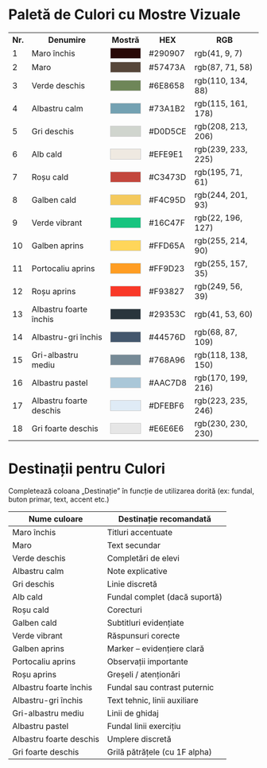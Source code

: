 # Paletă de Culori cu Mostre Vizuale

<table>
<tr><th>Nr.</th><th>Denumire</th><th>Mostră</th><th>HEX</th><th>RGB</th></tr>
<tr><td>1</td><td>Maro închis</td><td><div style='width:60px;height:20px;background-color:#290907;border:1px solid #ccc;'></div></td><td>#290907</td><td>rgb(41, 9, 7)</td></tr>
<tr><td>2</td><td>Maro</td><td><div style='width:60px;height:20px;background-color:#57473A;border:1px solid #ccc;'></div></td><td>#57473A</td><td>rgb(87, 71, 58)</td></tr>
<tr><td>3</td><td>Verde deschis</td><td><div style='width:60px;height:20px;background-color:#6E8658;border:1px solid #ccc;'></div></td><td>#6E8658</td><td>rgb(110, 134, 88)</td></tr>
<tr><td>4</td><td>Albastru calm</td><td><div style='width:60px;height:20px;background-color:#73A1B2;border:1px solid #ccc;'></div></td><td>#73A1B2</td><td>rgb(115, 161, 178)</td></tr>
<tr><td>5</td><td>Gri deschis</td><td><div style='width:60px;height:20px;background-color:#D0D5CE;border:1px solid #ccc;'></div></td><td>#D0D5CE</td><td>rgb(208, 213, 206)</td></tr>
<tr><td>6</td><td>Alb cald</td><td><div style='width:60px;height:20px;background-color:#EFE9E1;border:1px solid #ccc;'></div></td><td>#EFE9E1</td><td>rgb(239, 233, 225)</td></tr>
<tr><td>7</td><td>Roșu cald</td><td><div style='width:60px;height:20px;background-color:#C3473D;border:1px solid #ccc;'></div></td><td>#C3473D</td><td>rgb(195, 71, 61)</td></tr>
<tr><td>8</td><td>Galben cald</td><td><div style='width:60px;height:20px;background-color:#F4C95D;border:1px solid #ccc;'></div></td><td>#F4C95D</td><td>rgb(244, 201, 93)</td></tr>
<tr><td>9</td><td>Verde vibrant</td><td><div style='width:60px;height:20px;background-color:#16C47F;border:1px solid #ccc;'></div></td><td>#16C47F</td><td>rgb(22, 196, 127)</td></tr>
<tr><td>10</td><td>Galben aprins</td><td><div style='width:60px;height:20px;background-color:#FFD65A;border:1px solid #ccc;'></div></td><td>#FFD65A</td><td>rgb(255, 214, 90)</td></tr>
<tr><td>11</td><td>Portocaliu aprins</td><td><div style='width:60px;height:20px;background-color:#FF9D23;border:1px solid #ccc;'></div></td><td>#FF9D23</td><td>rgb(255, 157, 35)</td></tr>
<tr><td>12</td><td>Roșu aprins</td><td><div style='width:60px;height:20px;background-color:#F93827;border:1px solid #ccc;'></div></td><td>#F93827</td><td>rgb(249, 56, 39)</td></tr>
<tr><td>13</td><td>Albastru foarte închis</td><td><div style='width:60px;height:20px;background-color:#29353C;border:1px solid #ccc;'></div></td><td>#29353C</td><td>rgb(41, 53, 60)</td></tr>
<tr><td>14</td><td>Albastru-gri închis</td><td><div style='width:60px;height:20px;background-color:#44576D;border:1px solid #ccc;'></div></td><td>#44576D</td><td>rgb(68, 87, 109)</td></tr>
<tr><td>15</td><td>Gri-albastru mediu</td><td><div style='width:60px;height:20px;background-color:#768A96;border:1px solid #ccc;'></div></td><td>#768A96</td><td>rgb(118, 138, 150)</td></tr>
<tr><td>16</td><td>Albastru pastel</td><td><div style='width:60px;height:20px;background-color:#AAC7D8;border:1px solid #ccc;'></div></td><td>#AAC7D8</td><td>rgb(170, 199, 216)</td></tr>
<tr><td>17</td><td>Albastru foarte deschis</td><td><div style='width:60px;height:20px;background-color:#DFEBF6;border:1px solid #ccc;'></div></td><td>#DFEBF6</td><td>rgb(223, 235, 246)</td></tr>
<tr><td>18</td><td>Gri foarte deschis</td><td><div style='width:60px;height:20px;background-color:#E6E6E6;border:1px solid #ccc;'></div></td><td>#E6E6E6</td><td>rgb(230, 230, 230)</td></tr>
</table>



# Destinații pentru Culori

Completează coloana „Destinație” în funcție de utilizarea dorită (ex: fundal, buton primar, text, accent etc.)

| Nume culoare            | Destinație recomandată        |
| ----------------------- | ----------------------------- |
| Maro închis             | Titluri accentuate            |
| Maro                    | Text secundar                 |
| Verde deschis           | Completări de elevi           |
| Albastru calm           | Note explicative              |
| Gri deschis             | Linie discretă                |
| Alb cald                | Fundal complet (dacă suportă) |
| Roșu cald               | Corecturi                     |
| Galben cald             | Subtitluri evidențiate        |
| Verde vibrant           | Răspunsuri corecte            |
| Galben aprins           | Marker – evidențiere clară    |
| Portocaliu aprins       | Observații importante         |
| Roșu aprins             | Greșeli / atenționări         |
| Albastru foarte închis  | Fundal sau contrast puternic  |
| Albastru-gri închis     | Text tehnic, linii auxiliare  |
| Gri-albastru mediu      | Linii de ghidaj               |
| Albastru pastel         | Fundal linii exercițiu        |
| Albastru foarte deschis | Umplere discretă              |
| Gri foarte deschis      | Grilă pătrățele (cu 1F alpha) |

